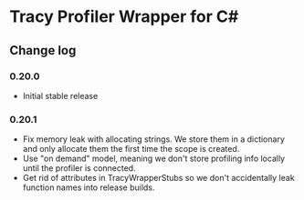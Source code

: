 # Tracy Profiler Wrapper for C#

## Change log

### 0.20.0

 * Initial stable release

### 0.20.1

 * Fix memory leak with allocating strings. We store them in a dictionary and only allocate them the first time the scope is created.
 * Use "on demand" model, meaning we don't store profiling info locally until the profiler is connected.
 * Get rid of attributes in TracyWrapperStubs so we don't accidentally leak function names into release builds.